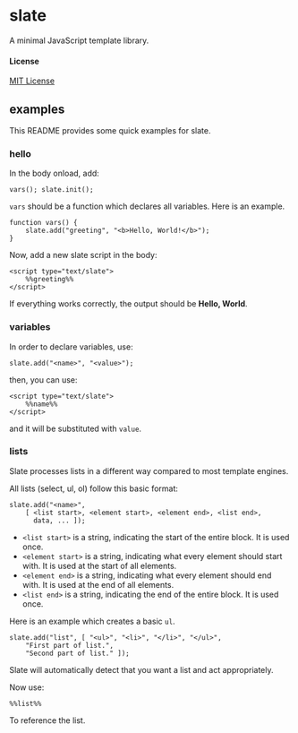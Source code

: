 slate
=====

A minimal JavaScript template library.

#### License

[MIT License](http://www.opensource.org/licenses/mit-license.php)

## examples

This README provides some quick examples for slate. 

### hello

In the body onload, add:

    vars(); slate.init();

`vars` should be a function which declares all variables. Here is an example.

    function vars() {
        slate.add("greeting", "<b>Hello, World!</b>");
    }

Now, add a new slate script in the body:

    <script type="text/slate">
        %%greeting%%
    </script>

If everything works correctly, the output should be __Hello, World__.

### variables

In order to declare variables, use:

    slate.add("<name>", "<value>");

then, you can use:

    <script type="text/slate">
        %%name%%
    </script>

and it will be substituted with `value`.

### lists

Slate processes lists in a different way compared to most template engines.

All lists (select, ul, ol) follow this basic format:

    slate.add("<name>", 
        [ <list start>, <element start>, <element end>, <list end>,
          data, ... ]);

* `<list start>` is a string, indicating the start of the entire block. It is used once.
* `<element start>` is a string, indicating what every element should start with. It is used at the start of all elements.
* `<element end>` is a string, indicating what every element should end with. It is used at the end of all elements.
* `<list end>` is a string, indicating the end of the entire block. It is used once.

Here is an example which creates a basic `ul`.

	slate.add("list", [ "<ul>", "<li>", "</li>", "</ul>",
		"First part of list.",
		"Second part of list." ]);


Slate will automatically detect that you want a list and act appropriately.

Now use:

    %%list%%

To reference the list.

